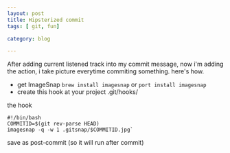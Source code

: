 ```yaml
---
layout: post
title: Hipsterized commit
tags: [ git, fun]

category: blog

---
```


After adding current listened track into my commit message, now i'm adding the action, i take picture everytime commiting something. here's how.

- get ImageSnap
 `brew install imagesnap` or `port install imagesnap`
- create this hook at your project .git/hooks/

the hook

    #!/bin/bash
    COMMITID=$(git rev-parse HEAD)
    imagesnap -q -w 1 .gitsnap/$COMMITID.jpg`

  save as post-commit (so it will run after commit)

